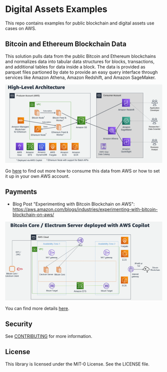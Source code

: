 # Digital Assets Examples

This repo contains examples for public blockchain and digital assets use cases on AWS. 

## Bitcoin and Ethereum Blockchain Data

This solution pulls data from the public Bitcoin and Ethereum blockchains and normalizes data into tabular data structures for blocks, transactions, and additional tables for data inside a block. The data is provided as parquet files partioned by date to provide an easy query interface through services like Amazon Athena, Amazon Redshift, and Amazon SageMaker.


![chart](analytics/architecture.png)


Go [here](analytics/README.md) to find out more how to consume this data from AWS or how to set it up in your own AWS account.

## Payments

- Blog Post "Experimenting with Bitcoin Blockchain on AWS": https://aws.amazon.com/blogs/industries/experimenting-with-bitcoin-blockchain-on-aws/

![chart](payments/architecture.png)

You can find more details [here](payments/README.md).

## Security

See [CONTRIBUTING](CONTRIBUTING.md#security-issue-notifications) for more information.

## License

This library is licensed under the MIT-0 License. See the LICENSE file.